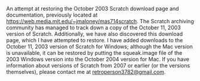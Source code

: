 An attempt at restoring the October 2003 Scratch download page and documentation, previously located at https://web.media.mit.edu/~jmaloney/mas714scratch.
The Scratch archiving community has managed to track down a copy of the October 11, 2003 version of Scratch. Additionally, we have also discovered this download page, which I have attempted to restore.
I have added downloads to the October 11, 2003 version of Scratch for Windows; although the Mac version is unavailable, it can be restored by putting the squeak.image file of the 2003 Windows version into the October 2004 version for Mac.
If you have information about versions of Scratch from 2007 or earlier (or the versions themselves), please contact me at retroperson3782@gmail.com.

